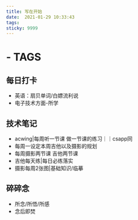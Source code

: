 ```yaml
---
title: 写在开始
date:  2021-01-29 10:33:43
tags: 
sticky: 9999
---
```

#  - TAGS
## 每日打卡
- 英语：扇贝单词/白嫖流利说
- 电子技术方面-所学

## 技术笔记
- acwing|每周听一节课 做一节课的练习｜｜csapp同
- 每周一设定本周吉他以及摄影的规划
- 每周摄影两节课 吉他两节课
- 吉他每天练|每日必练落实
- 摄影每周2张图|基础知识/临摹

## 碎碎念
- 所念/所悟/所感
- 念后即焚


